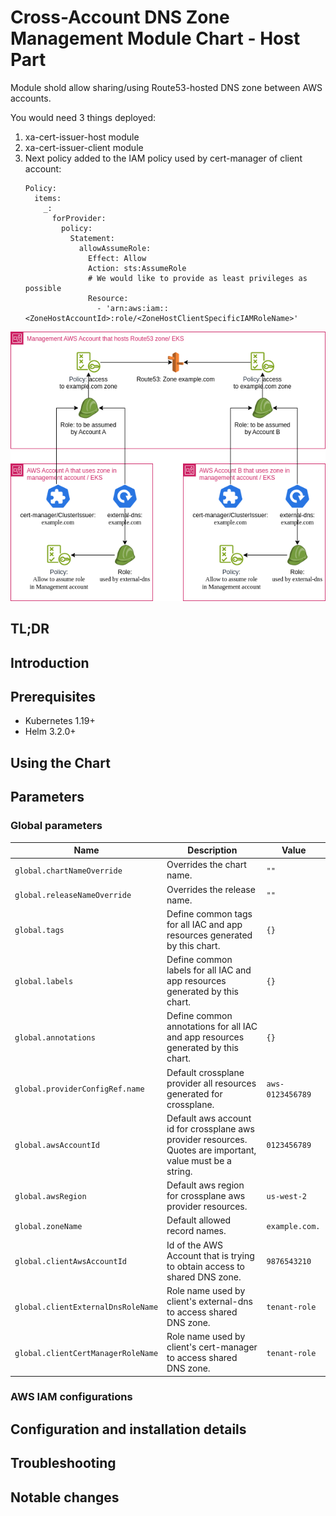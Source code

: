 # Cross-Account DNS Zone Management Module Chart - Host Part

Module shold allow sharing/using Route53-hosted DNS zone between AWS accounts.

You would need 3 things deployed:
1. xa-cert-issuer-host module
2. xa-cert-issuer-client module
3. Next policy added to the IAM policy used by cert-manager of client account:
   ```
   Policy:
     items:
       _:
         forProvider:
           policy:
             Statement:
               allowAssumeRole:
                 Effect: Allow
                 Action: sts:AssumeRole
                 # We would like to provide as least privileges as possible
                 Resource:
                   - 'arn:aws:iam::<ZoneHostAccountId>:role/<ZoneHostClientSpecificIAMRoleName>'
   ```

![IAM relationship diagram](docs/diagram.drawio.png "IAM relationship diagram")

## TL;DR

## Introduction

## Prerequisites

- Kubernetes 1.19+
- Helm 3.2.0+

## Using the Chart

## Parameters

### Global parameters

| Name                               | Description                                                                                                 | Value            |
| ---------------------------------- | ----------------------------------------------------------------------------------------------------------- | ---------------- |
| `global.chartNameOverride`         | Overrides the chart name.                                                                                   | `""`             |
| `global.releaseNameOverride`       | Overrides the release name.                                                                                 | `""`             |
| `global.tags`                      | Define common tags for all IAC and app resources generated by this chart.                                   | `{}`             |
| `global.labels`                    | Define common labels for all IAC and app resources generated by this chart.                                 | `{}`             |
| `global.annotations`               | Define common annotations for all IAC and app resources generated by this chart.                            | `{}`             |
| `global.providerConfigRef.name`    | Default crossplane provider all resources generated for crossplane.                                         | `aws-0123456789` |
| `global.awsAccountId`              | Default aws account id for crossplane aws provider resources. Quotes are important, value must be a string. | `0123456789`     |
| `global.awsRegion`                 | Default aws region for crossplane aws provider resources.                                                   | `us-west-2`      |
| `global.zoneName`                  | Default allowed record names.                                                                               | `example.com.`   |
| `global.clientAwsAccountId`        | Id of the AWS Account that is trying to obtain access to shared DNS zone.                                   | `9876543210`     |
| `global.clientExternalDnsRoleName` | Role name used by client's external-dns to access shared DNS zone.                                          | `tenant-role`    |
| `global.clientCertManagerRoleName` | Role name used by client's cert-manager to access shared DNS zone.                                          | `tenant-role`    |


### AWS IAM configurations








## Configuration and installation details


## Troubleshooting


## Notable changes
